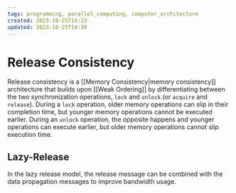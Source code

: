 ```yaml
---
tags: programming, parallel_computing, computer_architecture
created: 2023-10-25T14:23
updated: 2023-10-25T14:39
---
```


# Release Consistency

Release consistency is a [[Memory Consistency|memory consistency]] architecture that builds upon [[Weak Ordering]] by differentiating between the two synchronization operations, `lock` and `unlock` (or `acquire` and `release`). During a `lock` operation, older memory operations can slip in their completion time, but younger memory operations cannot be executed earlier. During an `unlock` operation, the opposite happens and younger operations can execute earlier, but older memory operations cannot slip execution time.

## Lazy-Release

In the lazy release model, the release message can be combined with the data propagation messages to improve bandwidth usage.